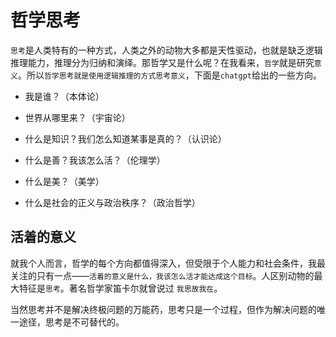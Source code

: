 # 哲学思考

`思考`是人类特有的一种方式，人类之外的动物大多都是天性驱动，也就是缺乏逻辑推理能力，推理分为归纳和演绎。那哲学又是什么呢？在我看来，`哲学`就是研究`意义`。所以`哲学思考就是使用逻辑推理的方式思考意义`，下面是`chatgpt`给出的一些方向。

- 我是谁？（本体论）

- 世界从哪里来？（宇宙论）

- 什么是知识？我们怎么知道某事是真的？（认识论）

- 什么是善？我该怎么活？（伦理学）

- 什么是美？（美学）

- 什么是社会的正义与政治秩序？（政治哲学）

## 活着的意义

就我个人而言，哲学的每个方向都值得深入，但受限于个人能力和社会条件，我最关注的只有一点——`活着的意义是什么，我该怎么活才能达成这个目标`。人区别动物的最大特征是`思考`。著名哲学家笛卡尔就曾说过 `我思故我在`。

当然思考并不是解决终极问题的万能药，思考只是一个过程，但作为解决问题的唯一途径，思考是不可替代的。





